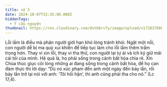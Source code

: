 ```yaml
---
title: số 3
date: 2024-10-07T15:35:00.000Z
hiddenTags:
  - Ý cầu nguyện
thumbnail: https://res.cloudinary.com/dxtb6rv7y/image/upload/v1728376662/3_qmmphh.png
---
```

Lỗi lầm là điều mà phận người giới hạn khó lòng tránh khỏi. Ngặt một nỗi, con người dễ bị ma quỷ xui khiến để tiếp tục làm cho lỗi lầm thêm trầm trọng hơn. Thay vì xin lỗi, thay vì tha thứ, con người lại tự ái và ích kỷ giữ mãi cái tôi của mình. Hệ quả là, họ phải sống trong cảnh bất hòa chia rẽ. Xin Chúa thúc giục cõi lòng những ai đang sống trong cảnh bất hòa, để họ can đảm thực thi lời dạy: “Dù nó xúc phạm đến anh một ngày đến bảy lần, rồi bảy lần trở lại nói với anh: ‘Tôi hối hận’, thì anh cũng phải tha cho nó.” (Lc 17,4).
